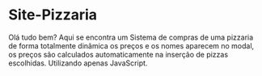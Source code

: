 # Site-Pizzaria
Olá tudo bem? Aqui se encontra um 
Sistema de compras de uma pizzaria de forma totalmente dinãmica os preços e os nomes aparecem no modal, os preços são calculados automaticamente na inserção de pizzas escolhidas.
Utilizando apenas JavaScript.

